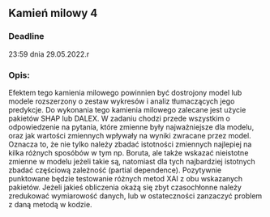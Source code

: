## Kamień milowy 4

### Deadline 
23:59 dnia 29.05.2022.r


### Opis:
Efektem tego kamienia milowego powinnien być dostrojony model lub modele rozszerzony o zestaw wykresów i analiz tłumaczących jego predykcje. Do wykonania tego kamienia milowego zalecane jest użycie pakietów SHAP lub DALEX. W zadaniu chodzi przede wszystkim o odpowiedzenie na pytania, które zmienne były najważniejsze dla modelu, oraz jak wartości zmiennych wpływały na wyniki zwracane przez model. Oznacza to, że nie tylko należy zbadać istotności zmiennych najlepiej na kilka różnych sposóbów w tym np. Boruta, ale także wskazać nieistotne zmienne w modelu jeżeli takie są, natomiast dla tych najbardziej istotnych zbadać częściową zależność (partial dependence). Pozytywnie punktowane będzie testowanie różnych metod XAI z obu wskazanych pakietów. Jeżeli jakieś obliczenia okażą się zbyt czasochłonne należy zredukować wymiarowość danych, lub w ostateczności zanzaczyć problem z daną metodą w kodzie.    